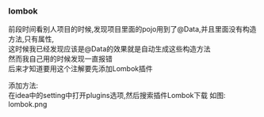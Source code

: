 ### lombok
前段时间看别人项目的时候,发现项目里面的pojo用到了@Data,并且里面没有构造方法,只有属性,  
这时候我已经发现应该是@Data的效果就是自动生成这些构造方法  
然而我自己用的时候发现一直报错  
后来才知道要用这个注解要先添加Lombok插件  

添加方法:  
在idea中的setting中打开plugins选项,然后搜索插件Lombok下载
如图:  
lombok.png
